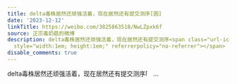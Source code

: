```yaml
---
title: delta毒株居然还顽强活着，现在居然还有提交测序[困]
date: '2023-12-12'
linkTitle: https://weibo.com/3825863518/NwLZpxk6f
source: 正宗毒奶菇的微博
description: delta毒株居然还顽强活着，现在居然还有提交测序<span class="url-icon"><img alt="[困]" src="https://h5.sinaimg.cn/m/emoticon/icon/default/d_kun-0f87c3e1f8.png"
  style="width:1em; height:1em;" referrerpolicy="no-referrer"></span>  ...
disable_comments: true
---
```

delta毒株居然还顽强活着，现在居然还有提交测序<span class="url-icon"><img alt="[困]" src="https://h5.sinaimg.cn/m/emoticon/icon/default/d_kun-0f87c3e1f8.png" style="width:1em; height:1em;" referrerpolicy="no-referrer"></span>  ...